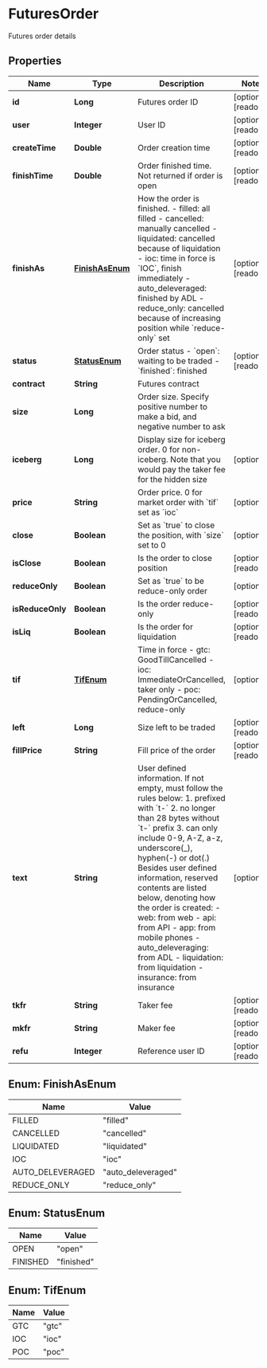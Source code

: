 
# FuturesOrder

Futures order details

## Properties

Name | Type | Description | Notes
------------ | ------------- | ------------- | -------------
**id** | **Long** | Futures order ID |  [optional] [readonly]
**user** | **Integer** | User ID |  [optional] [readonly]
**createTime** | **Double** | Order creation time |  [optional] [readonly]
**finishTime** | **Double** | Order finished time. Not returned if order is open |  [optional] [readonly]
**finishAs** | [**FinishAsEnum**](#FinishAsEnum) | How the order is finished.  - filled: all filled - cancelled: manually cancelled - liquidated: cancelled because of liquidation - ioc: time in force is &#x60;IOC&#x60;, finish immediately - auto_deleveraged: finished by ADL - reduce_only: cancelled because of increasing position while &#x60;reduce-only&#x60; set |  [optional] [readonly]
**status** | [**StatusEnum**](#StatusEnum) | Order status  - &#x60;open&#x60;: waiting to be traded - &#x60;finished&#x60;: finished |  [optional] [readonly]
**contract** | **String** | Futures contract | 
**size** | **Long** | Order size. Specify positive number to make a bid, and negative number to ask | 
**iceberg** | **Long** | Display size for iceberg order. 0 for non-iceberg. Note that you would pay the taker fee for the hidden size |  [optional]
**price** | **String** | Order price. 0 for market order with &#x60;tif&#x60; set as &#x60;ioc&#x60; |  [optional]
**close** | **Boolean** | Set as &#x60;true&#x60; to close the position, with &#x60;size&#x60; set to 0 |  [optional]
**isClose** | **Boolean** | Is the order to close position |  [optional] [readonly]
**reduceOnly** | **Boolean** | Set as &#x60;true&#x60; to be reduce-only order |  [optional]
**isReduceOnly** | **Boolean** | Is the order reduce-only |  [optional] [readonly]
**isLiq** | **Boolean** | Is the order for liquidation |  [optional] [readonly]
**tif** | [**TifEnum**](#TifEnum) | Time in force  - gtc: GoodTillCancelled - ioc: ImmediateOrCancelled, taker only - poc: PendingOrCancelled, reduce-only |  [optional]
**left** | **Long** | Size left to be traded |  [optional] [readonly]
**fillPrice** | **String** | Fill price of the order |  [optional] [readonly]
**text** | **String** | User defined information. If not empty, must follow the rules below:  1. prefixed with &#x60;t-&#x60; 2. no longer than 28 bytes without &#x60;t-&#x60; prefix 3. can only include 0-9, A-Z, a-z, underscore(_), hyphen(-) or dot(.) Besides user defined information, reserved contents are listed below, denoting how the order is created:  - web: from web - api: from API - app: from mobile phones - auto_deleveraging: from ADL - liquidation: from liquidation - insurance: from insurance  |  [optional]
**tkfr** | **String** | Taker fee |  [optional] [readonly]
**mkfr** | **String** | Maker fee |  [optional] [readonly]
**refu** | **Integer** | Reference user ID |  [optional] [readonly]

## Enum: FinishAsEnum

Name | Value
---- | -----
FILLED | &quot;filled&quot;
CANCELLED | &quot;cancelled&quot;
LIQUIDATED | &quot;liquidated&quot;
IOC | &quot;ioc&quot;
AUTO_DELEVERAGED | &quot;auto_deleveraged&quot;
REDUCE_ONLY | &quot;reduce_only&quot;

## Enum: StatusEnum

Name | Value
---- | -----
OPEN | &quot;open&quot;
FINISHED | &quot;finished&quot;

## Enum: TifEnum

Name | Value
---- | -----
GTC | &quot;gtc&quot;
IOC | &quot;ioc&quot;
POC | &quot;poc&quot;

